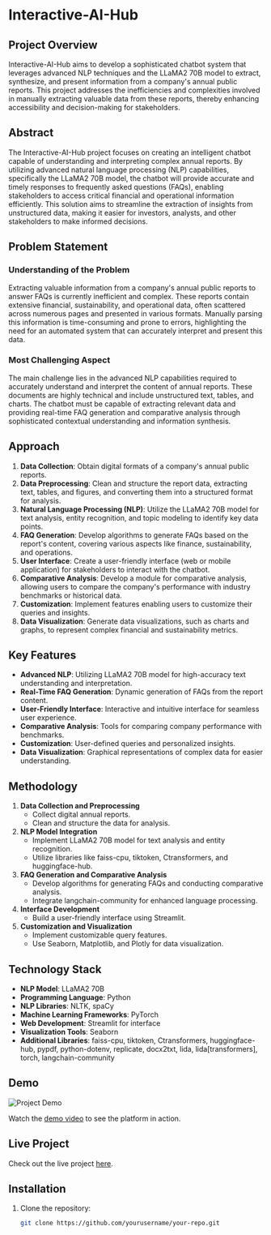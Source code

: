 # Interactive-AI-Hub

## Project Overview
Interactive-AI-Hub aims to develop a sophisticated chatbot system that leverages advanced NLP techniques and the LLaMA2 70B model to extract, synthesize, and present information from a company's annual public reports. This project addresses the inefficiencies and complexities involved in manually extracting valuable data from these reports, thereby enhancing accessibility and decision-making for stakeholders.

## Abstract
The Interactive-AI-Hub project focuses on creating an intelligent chatbot capable of understanding and interpreting complex annual reports. By utilizing advanced natural language processing (NLP) capabilities, specifically the LLaMA2 70B model, the chatbot will provide accurate and timely responses to frequently asked questions (FAQs), enabling stakeholders to access critical financial and operational information efficiently. This solution aims to streamline the extraction of insights from unstructured data, making it easier for investors, analysts, and other stakeholders to make informed decisions.

## Problem Statement

### Understanding of the Problem
Extracting valuable information from a company's annual public reports to answer FAQs is currently inefficient and complex. These reports contain extensive financial, sustainability, and operational data, often scattered across numerous pages and presented in various formats. Manually parsing this information is time-consuming and prone to errors, highlighting the need for an automated system that can accurately interpret and present this data.

### Most Challenging Aspect
The main challenge lies in the advanced NLP capabilities required to accurately understand and interpret the content of annual reports. These documents are highly technical and include unstructured text, tables, and charts. The chatbot must be capable of extracting relevant data and providing real-time FAQ generation and comparative analysis through sophisticated contextual understanding and information synthesis.

## Approach

1. **Data Collection**: Obtain digital formats of a company's annual public reports.
2. **Data Preprocessing**: Clean and structure the report data, extracting text, tables, and figures, and converting them into a structured format for analysis.
3. **Natural Language Processing (NLP)**: Utilize the LLaMA2 70B model for text analysis, entity recognition, and topic modeling to identify key data points.
4. **FAQ Generation**: Develop algorithms to generate FAQs based on the report's content, covering various aspects like finance, sustainability, and operations.
5. **User Interface**: Create a user-friendly interface (web or mobile application) for stakeholders to interact with the chatbot.
6. **Comparative Analysis**: Develop a module for comparative analysis, allowing users to compare the company's performance with industry benchmarks or historical data.
7. **Customization**: Implement features enabling users to customize their queries and insights.
8. **Data Visualization**: Generate data visualizations, such as charts and graphs, to represent complex financial and sustainability metrics.

## Key Features

- **Advanced NLP**: Utilizing LLaMA2 70B model for high-accuracy text understanding and interpretation.
- **Real-Time FAQ Generation**: Dynamic generation of FAQs from the report content.
- **User-Friendly Interface**: Interactive and intuitive interface for seamless user experience.
- **Comparative Analysis**: Tools for comparing company performance with benchmarks.
- **Customization**: User-defined queries and personalized insights.
- **Data Visualization**: Graphical representations of complex data for easier understanding.

## Methodology

1. **Data Collection and Preprocessing**
   - Collect digital annual reports.
   - Clean and structure the data for analysis.
2. **NLP Model Integration**
   - Implement LLaMA2 70B model for text analysis and entity recognition.
   - Utilize libraries like faiss-cpu, tiktoken, Ctransformers, and huggingface-hub.
3. **FAQ Generation and Comparative Analysis**
   - Develop algorithms for generating FAQs and conducting comparative analysis.
   - Integrate langchain-community for enhanced language processing.
4. **Interface Development**
   - Build a user-friendly interface using Streamlit.
5. **Customization and Visualization**
   - Implement customizable query features.
   - Use Seaborn, Matplotlib, and Plotly for data visualization.

## Technology Stack

- **NLP Model**: LLaMA2 70B
- **Programming Language**: Python
- **NLP Libraries**: NLTK, spaCy
- **Machine Learning Frameworks**: PyTorch
- **Web Development**: Streamlit for interface
- **Visualization Tools**: Seaborn
- **Additional Libraries**: faiss-cpu, tiktoken, Ctransformers, huggingface-hub, pypdf, python-dotenv, replicate, docx2txt, lida, lida[transformers], torch, langchain-community

## Demo

![Project Demo](https://path-to-your-image.png)

Watch the [demo video](https://path-to-your-video.mp4) to see the platform in action.

## Live Project

Check out the live project [here](https://interactive-ai.streamlit.app/).

## Installation

1. Clone the repository:
   ```bash
   git clone https://github.com/yourusername/your-repo.git
